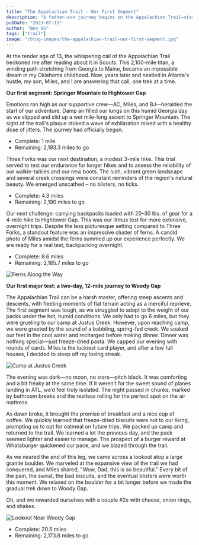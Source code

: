 ```yaml
---
title: "The Appalachian Trail - Our First Segment"
description: "A father-son journey begins on the Appalachian Trail—starting with 20 miles of lessons, laughter, and a love for the woods."
pubDate: "2023-07-15"
author: "Ben VG"
tags: ["trail"]
image: "/blog-images/the-appalachian-trail-our-first-segment.jpg"
---
```


At the tender age of 13, the whispering call of the Appalachian Trail beckoned me after reading about it in Scouts. This 2,100-mile titan, a winding path stretching from Georgia to Maine, became an impossible dream in my Oklahoma childhood. Now, years later and nestled in Atlanta's hustle, my son, Miles, and I are answering that call, one trek at a time.

**Our first segment: Springer Mountain to Hightower Gap**

Emotions ran high as our supportive crew—AC, Miles, and BJ—heralded the start of our adventure. Damp air filled our lungs on this humid Georgia day as we slipped and slid up a wet mile-long ascent to Springer Mountain. The sight of the trail's plaque stoked a wave of exhilaration mixed with a healthy dose of jitters. The journey had officially begun.

- Complete: 1 mile  
- Remaining: 2,193.3 miles to go

Three Forks was our next destination, a modest 3-mile hike. This trial served to test our endurance for longer hikes and to assess the reliability of our walkie-talkies and our new boots. The lush, vibrant green landscape and several creek crossings were constant reminders of the region's natural beauty. We emerged unscathed – no blisters, no ticks.

- Complete: 4.3 miles  
- Remaining: 2,190 miles to go

Our next challenge: carrying backpacks loaded with 20–30 lbs. of gear for a 4-mile hike to Hightower Gap. This was our litmus test for more extensive, overnight trips. Despite the less picturesque setting compared to Three Forks, a standout feature was an impressive cluster of ferns. A candid photo of Miles amidst the ferns summed up our experience perfectly. We are ready for a real test, backpacking overnight.

- Complete: 8.6 miles  
- Remaining: 2,185.7 miles to go

![Ferns Along the Way](/blog-images/ferns-long-the-way.jpg)

**Our first major test: a two-day, 12-mile journey to Woody Gap**

The Appalachian Trail can be a harsh master, offering steep ascents and descents, with fleeting moments of flat terrain acting as a merciful reprieve. The first segment was tough, as we struggled to adapt to the weight of our packs under the hot, humid conditions. We only had to go 6 miles, but they were grueling to our camp at Justus Creek. However, upon reaching camp, we were greeted by the sound of a babbling, spring-fed creek. We soaked our feet in the cool water and recharged before making dinner. Dinner was nothing special—just freeze-dried pasta. We capped our evening with rounds of cards. Miles is the luckiest card player, and after a few full houses, I decided to sleep off my losing streak.

![Camp at Justus Creek](http://www.benvg.com/wp-content/uploads/2023/07/IMG_9177-scaled.jpeg)

The evening was dark—no moon, no stars—pitch black. It was comforting and a bit freaky at the same time. If it weren’t for the sweet sound of planes landing in ATL, we’d feel truly isolated. The night passed in chunks, marked by bathroom breaks and the restless rolling for the perfect spot on the air mattress.

As dawn broke, it brought the promise of breakfast and a nice cup of coffee. We quickly learned that freeze-dried biscuits were not to our liking, prompting us to opt for oatmeal on future trips. We packed up camp and returned to the trail. We learned a lot the previous day, and the pack seemed lighter and easier to manage. The prospect of a burger reward at Whataburger quickened our pace, and we blazed through the trail.

As we neared the end of this leg, we came across a lookout atop a large granite boulder. We marveled at the expansive view of the trail we had conquered, and Miles shared, "Wow, Dad, this is so beautiful." Every bit of the pain, the sweat, the bad biscuits, and the eventual blisters were worth this moment. We relaxed on the boulder for a bit longer before we made the gradual trek down to Woody Gap.

Oh, and we rewarded ourselves with a couple #2s with cheese, onion rings, and shakes.

![Lookout Near Woody Gap](http://www.benvg.com/wp-content/uploads/2023/07/IMG_9196-scaled.jpeg)

- Complete: 20.5 miles  
- Remaining: 2,173.8 miles to go
